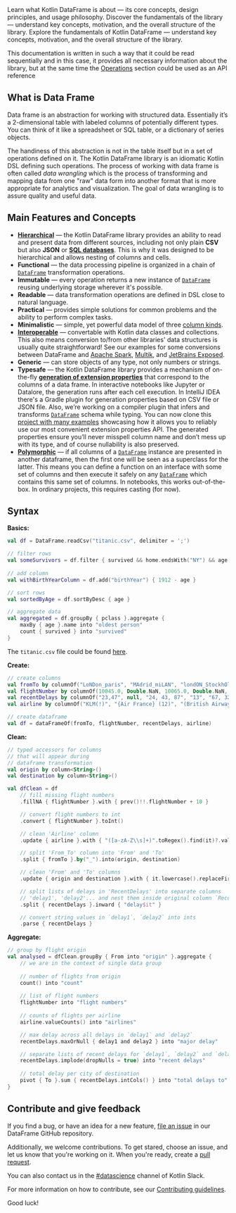 [//]: # (title: Library Overview)

<web-summary>
Learn what Kotlin DataFrame is about — its core concepts, design principles, and usage philosophy.
</web-summary>

<card-summary>
Discover the fundamentals of the library —
understand key concepts, motivation, and the overall structure of the library.
</card-summary>

<link-summary>
Explore the fundamentals of Kotlin DataFrame — 
understand key concepts, motivation, and the overall structure of the library.
</link-summary>


<show-structure depth="3"/>

<tip> 

This documentation is written in such a way that it could be read sequentially and in this case, it  provides all necessary information about the library, but at the same time the [Operations](operations.md) section could be used as an API reference

</tip>

## What is Data Frame

Data frame is an abstraction for working with structured data. Essentially it’s a 2-dimensional table with labeled columns of potentially different types. You can think of it like a spreadsheet or SQL table, or a dictionary of series objects.

The handiness of this abstraction is not in the table itself but in a set of operations defined on it. 
The Kotlin DataFrame library is an idiomatic Kotlin DSL defining such operations. 
The process of working with data frame is often called *data wrangling* which 
is the process of transforming and mapping data from one "raw" data form into another format 
that is more appropriate for analytics and visualization. 
The goal of data wrangling is to assure quality and useful data.

## Main Features and Concepts

* [**Hierarchical**](hierarchical.md) — the Kotlin DataFrame library provides an ability to read and present data from different sources, 
including not only plain **CSV** but also **JSON** or **[SQL databases](readSqlDatabases.md)**.
This is why it was designed to be hierarchical and allows nesting of columns and cells.
* **Functional** — the data processing pipeline is organized in a chain of [`DataFrame`](DataFrame.md)  transformation operations.
* **Immutable** — every operation returns a new instance of [`DataFrame`](DataFrame.md)  reusing underlying storage wherever it's possible.
* **Readable** — data transformation operations are defined in DSL close to natural language.
* **Practical** — provides simple solutions for common problems and the ability to perform complex tasks.
* **Minimalistic** — simple, yet powerful data model of three [column kinds](DataColumn.md#column-kinds).
* [**Interoperable**](collectionsInterop.md) — convertable with Kotlin data classes and collections.
  This also means conversion to/from other libraries' data structures is usually quite straightforward!
  See our examples for some conversions between DataFrame and [Apache Spark](TODO), [Multik](TODO), and [JetBrains Exposed](TODO).
* **Generic** — can store objects of any type, not only numbers or strings.
* **Typesafe** — the Kotlin DataFrame library provides a mechanism of on-the-fly [**generation of extension properties**](extensionPropertiesApi.md) 
that correspond to the columns of a data frame. 
In interactive notebooks like Jupyter or Datalore, the generation runs after each cell execution. 
In IntelliJ IDEA there's a Gradle plugin for generation properties based on CSV file or JSON file. 
Also, we’re working on a compiler plugin that infers and transforms [`DataFrame`](DataFrame.md) schema while typing.
You can now clone this [project with many examples](https://github.com/koperagen/df-plugin-demo) showcasing how it allows you to reliably use our most convenient extension properties API.
The generated properties ensure you’ll never misspell column name and don’t mess up with its type, and of course nullability is also preserved.
* [**Polymorphic**](schemas.md) —
  if all columns of a [`DataFrame`](DataFrame.md) instance are presented in another dataframe,
  then the first one will be seen as a superclass for the latter. 
This means you can define a function on an interface with some set of columns
  and then execute it safely on any [`DataFrame`](DataFrame.md) which contains this same set of columns.
  In notebooks, this works out-of-the-box.
  In ordinary projects, this requires casting (for now).

## Syntax

**Basics:**

```kotlin
val df = DataFrame.readCsv("titanic.csv", delimiter = ';')
```

```kotlin
// filter rows
val someSurvivors = df.filter { survived && home.endsWith("NY") && age in 10..20 }
    
// add column
val withBirthYearColumn = df.add("birthYear") { 1912 - age }

// sort rows
val sortedByAge = df.sortByDesc { age }

// aggregate data
val aggregated = df.groupBy { pclass }.aggregate {
    maxBy { age }.name into "oldest person"
    count { survived } into "survived"
}
```

The `titanic.csv` file could be found [here](https://github.com/Kotlin/dataframe/blob/master/data/titanic.csv).

**Create:**
```kotlin
// create columns
val fromTo by columnOf("LoNDon_paris", "MAdrid_miLAN", "londON_StockhOlm", "Budapest_PaRis", "Brussels_londOn")
val flightNumber by columnOf(10045.0, Double.NaN, 10065.0, Double.NaN, 10085.0)
val recentDelays by columnOf("23,47", null, "24, 43, 87", "13", "67, 32")
val airline by columnOf("KLM(!)", "{Air France} (12)", "(British Airways. )", "12. Air France", "'Swiss Air'")

// create dataframe
val df = dataFrameOf(fromTo, flightNumber, recentDelays, airline)
```

**Clean:**
```kotlin
// typed accessors for columns
// that will appear during 
// dataframe transformation
val origin by column<String>()
val destination by column<String>()

val dfClean = df
    // fill missing flight numbers
    .fillNA { flightNumber }.with { prev()!!.flightNumber + 10 }

    // convert flight numbers to int
    .convert { flightNumber }.toInt()

    // clean 'Airline' column
    .update { airline }.with { "([a-zA-Z\\s]+)".toRegex().find(it)?.value ?: "" }

    // split 'From_To' column into 'From' and 'To'
    .split { fromTo }.by("_").into(origin, destination)

    // clean 'From' and 'To' columns
    .update { origin and destination }.with { it.lowercase().replaceFirstChar(Char::uppercase) }

    // split lists of delays in 'RecentDelays' into separate columns 
    // 'delay1', 'delay2'... and nest them inside original column `RecentDelays`
    .split { recentDelays }.inward { "delay$it" }

    // convert string values in `delay1`, `delay2` into ints
    .parse { recentDelays }
```

**Aggregate:**
```kotlin
// group by flight origin
val analysed = dfClean.groupBy { From into "origin" }.aggregate {
    // we are in the context of single data group
    
    // number of flights from origin
    count() into "count"
    
    // list of flight numbers
    flightNumber into "flight numbers"
    
    // counts of flights per airline
    airline.valueCounts() into "airlines"

    // max delay across all delays in `delay1` and `delay2`
    recentDelays.maxOrNull { delay1 and delay2 } into "major delay"

    // separate lists of recent delays for `delay1`, `delay2` and `delay3`
    recentDelays.implode(dropNulls = true) into "recent delays"
    
    // total delay per city of destination
    pivot { To }.sum { recentDelays.intCols() } into "total delays to"
}
```

## Contribute and give feedback

If you find a bug, or have an idea for a new feature, [file an issue](https://github.com/Kotlin/dataframe/issues/new) in our DataFrame GitHub repository.

Additionally, we welcome contributions. To get stared, choose an issue, and let us know that you're working on it. When you're ready, create a [pull request](https://github.com/Kotlin/dataframe/pulls).

You can also contact us in the [#datascience](https://kotlinlang.slack.com/archives/C4W52CFEZ) channel of Kotlin Slack.

For more information on how to contribute, see our [Contributing guidelines](https://github.com/Kotlin/dataframe/blob/master/CONTRIBUTING.md).

Good luck!
